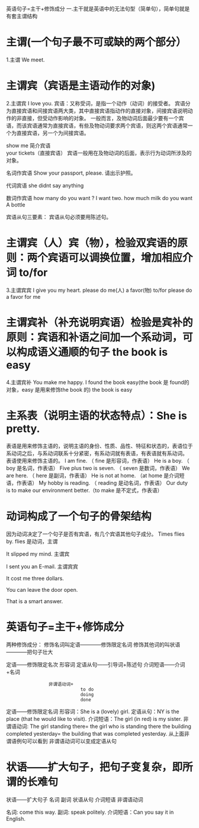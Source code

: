 英语句子=主干+修饰成分
一.主干就是英语中的无法句型（简单句），简单句就是有套主谓结构


# 主谓(一个句子最不可或缺的两个部分）
1.主谓 We meet.


# 主谓宾（宾语是主语动作的对象)
2.主谓宾 I love you.
宾语：又称受词，是指一个动作（动词）的接受者。
宾语分为直接宾语和间接宾语两大类，其中直接宾语指动作的直接对象，间接宾语说明动作的非直接，但受动作影响的对象。
一般而言，及物动词后面最少要有一个宾语，而该宾语通常为直接宾语，有些及物动词要求两个宾语，则这两个宾语通常一个为直接宾语，另一个为间接宾语。

show me 简介宾语    
your tickets（直接宾语）
宾语一般用在及物动词的后面，表示行为动词所涉及的对象。

名词作宾语
Show your passport, please. 请出示护照。

代词宾语
she didnt say anything 

数词作宾语
how many do you want ? I want two. 
how much milk do you want A bottle 

宾语从句三要素：
宾语从句必须要用陈述句。


# 主谓宾（人）宾（物），检验双宾语的原则：两个宾语可以调换位置，增加相应介词 to/for 
3.主谓宾宾  I give you my heart.
please do me(人) a favor(物)
to/for please do a favor for me


# 主谓宾补（补充说明宾语）检验是宾补的原则：宾语和补语之间加一个系动词，可以构成语义通顺的句子 the book is easy
4.主谓宾补 You make me happy.
I found the book easy(the book 是 found的对象，easy 是用来修饰the book 的)
the book is easy


# 主系表（说明主语的状态特点）：She is pretty.
表语是用来修饰主语的，说明主语的身份、性质、品性、特征和状态的，表语位于系动词之后，与系动词联系十分紧密，有系动词就有表语，有表语就有系动词。
表语使用来修饰主语的。
I am fine. （ fine 是形容词，作表语）
He is a boy. （ boy 是名词，作表语）
Five plus two is seven. （ seven 是数词，作表语）
We are here. （ here 是副词，作表语）
He is not at home. （at home 是介词短语，作表语）
My hobby is reading. （ reading 是动名词，作表语）
Our duty is to make our environment better.（to make 是不定式，作表语）

# 动词构成了一个句子的骨架结构
因为动词决定了一个句子是否有宾语，有几个宾语其他句子成分。
Times flies by.   flies 是动词，主谓

It slipped my mind. 主谓宾

I sent you an E-mail. 主谓宾宾

It cost me three dollars. 

You can leave the door open.

That is a smart answer.

# 英语句子=主干+修饰成分
两种修饰成分：
修饰名词叫定语————修饰限定名词
修饰其他词的叫状语————把句子壮大


定语——修饰限定名次   形容词
                    定语从句——引导词+陈述句
                    介词短语——介词+名词
                    
                    非谓语动词+
                                to do
                                doing
                                done

定语——修饰限定名词
形容词：She is a (lovely) girl.
定语从句：NY is the place (that he would like to visit).
介词短语：The girl (in red) is my sister.
非谓语动词: The girl standing there= the girl who is standing there
the building completed yesterday= the building that was completed yesterday.
从上面非谓语例句可以看到 非谓语动词可以变成定语从句

# 状语——扩大句子，把句子变复杂，即所谓的长难句
状语——扩大句子 名词
                副词
                状语从句
                介词短语
                非谓语动词

名词: come this way.
副词: speak politely.
介词短语：Can you say it in English.


